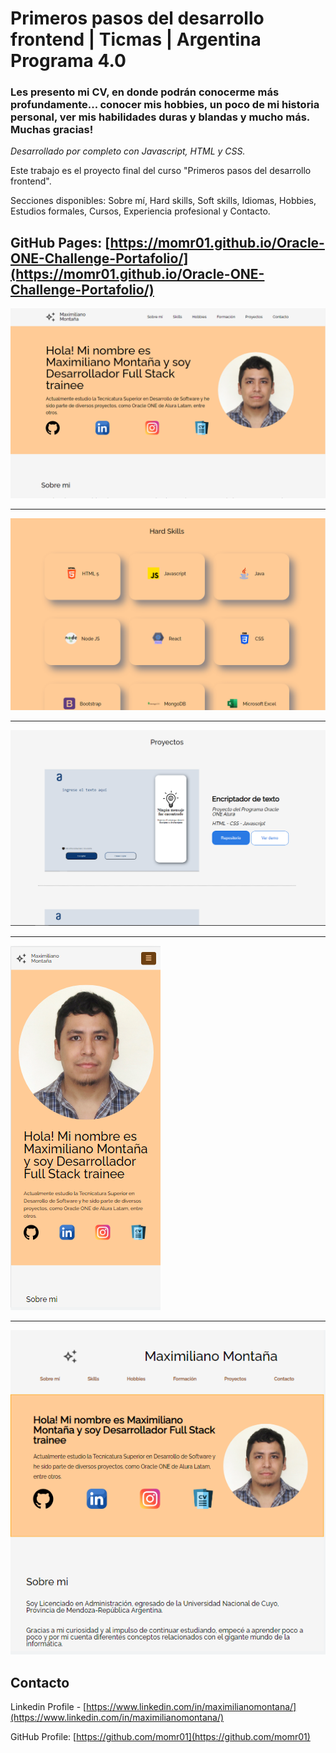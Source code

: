 # Primeros pasos del desarrollo frontend | Ticmas | Argentina Programa 4.0

### Les presento mi CV, en donde podrán conocerme más profundamente... conocer mis hobbies, un poco de mi historia personal, ver mis habilidades duras y blandas y mucho más. Muchas gracias!

_Desarrollado por completo con Javascript, HTML y CSS._

Este trabajo es el proyecto final del curso "Primeros pasos del desarrollo frontend".

Secciones disponibles: Sobre mí, Hard skills, Soft skills, Idiomas, Hobbies, Estudios formales, Cursos, Experiencia profesional y Contacto.



## GitHub Pages: [https://momr01.github.io/Oracle-ONE-Challenge-Portafolio/](https://momr01.github.io/Oracle-ONE-Challenge-Portafolio/)

![Main](https://github.com/momr01/Oracle-ONE-Challenge-Portafolio/blob/main/assets/proyecto-actual/general.PNG)
* * *
![HardSkills](https://github.com/momr01/Oracle-ONE-Challenge-Portafolio/blob/main/assets/proyecto-actual/hardSkills.PNG)
* * *
![Proyectos](https://github.com/momr01/Oracle-ONE-Challenge-Portafolio/blob/main/assets/proyecto-actual/proyectos.PNG)
* * *
![Mobile](https://github.com/momr01/Oracle-ONE-Challenge-Portafolio/blob/main/assets/proyecto-actual/phone.PNG)
* * *
![Tablet](https://github.com/momr01/Oracle-ONE-Challenge-Portafolio/blob/main/assets/proyecto-actual/tablet2.PNG)

<!-- CONTACT -->
## Contacto

Linkedin Profile - [https://www.linkedin.com/in/maximilianomontana/](https://www.linkedin.com/in/maximilianomontana/)

GitHub Profile: [https://github.com/momr01](https://github.com/momr01)
